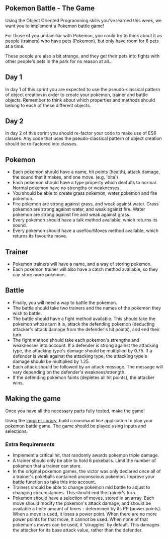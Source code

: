 ## Pokemon Battle - The Game

Using the Object Oriented Programming skills you've learned this week, we want you to implement a Pokemon battle game!

For those of you undamiliar with Pokemon, you could try to think about it as people (trainers) who have pets (Pokemon), but only have room for 6 pets at a time.

These people are also a bit strange, and they get their pets into fights with other people's pets in the park for no reason at all...

## Day 1

In day 1 of this sprint you are expected to use the pseudo-classical pattern of object creation in order to create your pokemon, trainer and battle objects. Remember to think about which properties and methods should belong to each of these different objects.

## Day 2

In day 2 of this sprint you should re-factor your code to make use of ES6 classes. Any code that uses the pseudo-classical pattern of object creation should be re-factored into classes.

## Pokemon

- Each pokemon should have a name, hit points (health), attack damage, the sound that it makes, and one move. (e.g. 'bite')
- Each pokemon should have a type property which deafults to normal. Normal pokemon have no strengths or weaknesses.
- You should be able to create grass pokemon, water pokemon and fire pokemon.
- Fire pokemon are strong against grass, and weak against water. Grass pokemon are strong against water, and weak against fire. Water pokemon are strong against fire and weak against grass.
- Every pokemon should have a talk method available, which returns its sound.
- Every pokemon should have a useYourMoves method available, which returns its favourite move.

## Trainer

- Pokemon trainers will have a name, and a way of storing pokemon.
- Each pokemon trainer will also have a catch method available, so they can store more pokemon.

## Battle

- Finally, you will need a way to battle the pokemon.
- The battle should take two trainers and the names of the pokemon they wish to battle.
- The battle should have a fight method available. This should take the pokemon whose turn it is, attack the defending pokemon (deducting attacker's attack damage from the defender's hit points), and end their turn.
- The fight method should take each pokemon's strengths and weaknesses into account. If a defender is strong against the attacking type, the attacking type's damage should be multiplied by 0.75. If a defender is weak against the attacking type, the attacking type's damage should be multiplied by 1.25.
- Each attack should be followed by an attack message. The message will vary depending on the defender's weakness/strength.
- If the defending pokemon faints (depletes all hit points), the attacker wins.

## Making the game

Once you have all the necessary parts fully tested, make the game!

Using the [inquirer library](https://github.com/SBoudrias/Inquirer.js), build a command line application to play your pokemon battle game. The game should be played using inputs and selections.

### Extra Requirements

- Implement a critical hit, that randomly awards pokemon triple damage.
- A trainer should only be able to hold 6 pokeballs. Limit the number of pokemon that a trainer can store.
- In the original pokemon games, the victor was only declared once all of a trainer's pokeballs contained unconscious pokemon. Improve your battle function so take this into account.
- Trainers should be able to change pokemon mid battle to adjust to changing circumstances. This should end the trainer's turn.
- Pokemon should have a selection of moves, stored in an array. Each move should modify the pokemon's attack damage, and should be available a finite amount of times - determined by its PP (power points). When a move is used, it loses a power point. When there are no more power points for that move, it cannot be used. When none of that pokemon's moves can be used, it 'struggles' by default. This damages the attacker for its base attack value, rather than the defender.
